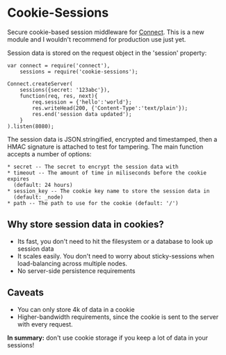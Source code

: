 # Cookie-Sessions

Secure cookie-based session middleware for
[Connect](http://github.com/senchalabs/connect). This is a new module and I
wouldn't recommend for production use just yet.

Session data is stored on the request object in the 'session' property:

    var connect = require('connect'),
        sessions = require('cookie-sessions');

    Connect.createServer(
        sessions({secret: '123abc'}),
        function(req, res, next){
            req.session = {'hello':'world'};
            res.writeHead(200, {'Content-Type':'text/plain'});
            res.end('session data updated');
        }
    ).listen(8080);

The session data is JSON.stringified, encrypted and timestamped, then a HMAC
signature is attached to test for tampering. The main function accepts a
number of options:

    * secret -- The secret to encrypt the session data with
    * timeout -- The amount of time in miliseconds before the cookie expires
      (default: 24 hours)
    * session_key -- The cookie key name to store the session data in
      (default: _node)
    * path -- The path to use for the cookie (default: '/')


## Why store session data in cookies?

* Its fast, you don't need to hit the filesystem or a database to look up
  session data
* It scales easily. You don't need to worry about sticky-sessions when
  load-balancing across multiple nodes.
* No server-side persistence requirements

## Caveats

* You can only store 4k of data in a cookie
* Higher-bandwidth requirements, since the cookie is sent to the server with
  every request.

__In summary:__ don't use cookie storage if you keep a lot of data in your
sessions!
